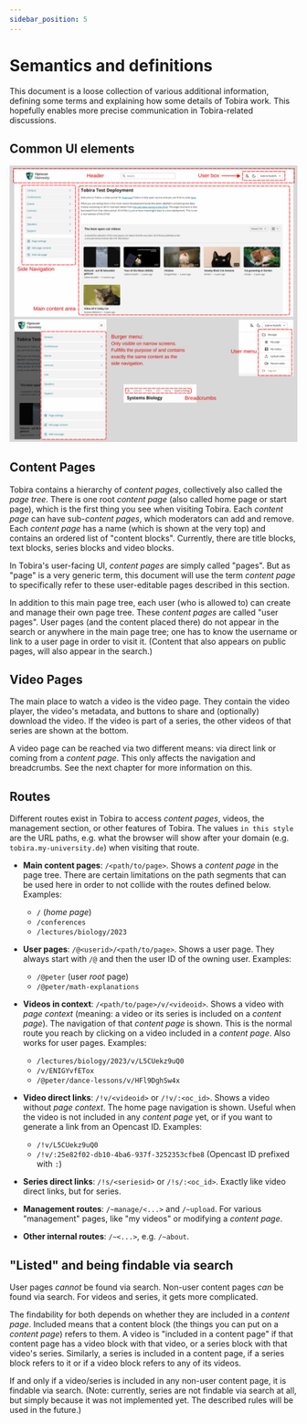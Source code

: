 ```yaml
---
sidebar_position: 5
---
```


# Semantics and definitions

This document is a loose collection of various additional information, defining some terms and explaining how some details of Tobira work.
This hopefully enables more precise communication in Tobira-related discussions.


## Common UI elements

![](./ui-elements.png)

## Content Pages

Tobira contains a hierarchy of *content pages*, collectively also called the *page tree*.
There is one root *content page* (also called home page or start page), which is the first thing you see when visiting Tobira.
Each *content page* can have sub-*content pages*, which moderators can add and remove.
Each *content page* has a name (which is shown at the very top) and contains an ordered list of "content blocks".
Currently, there are title blocks, text blocks, series blocks and video blocks.

In Tobira's user-facing UI, *content pages* are simply called "pages".
But as "page" is a very generic term, this document will use the term *content page* to specifically refer to these user-editable pages described in this section.

In addition to this main page tree, each user (who is allowed to) can create and manage their own page tree.
These *content pages* are called "user pages".
User pages (and the content placed there) do not appear in the search or anywhere in the main page tree; one has to know the username or link to a user page in order to visit it.
(Content that also appears on public pages, will also appear in the search.)

## Video Pages

The main place to watch a video is the video page.
They contain the video player, the video's metadata, and buttons to share and (optionally) download the video.
If the video is part of a series, the other videos of that series are shown at the bottom.

A video page can be reached via two different means: via direct link or coming from a *content page*.
This only affects the navigation and breadcrumbs.
See the next chapter for more information on this.


## Routes

Different routes exist in Tobira to access *content pages*, videos, the management section, or other features of Tobira.
The values `in this style` are the URL paths, e.g. what the browser will show after your domain (e.g. `tobira.my-university.de`) when visiting that route.

- **Main content pages**: `/<path/to/page>`.
  Shows a *content page* in the page tree.
  There are certain limitations on the path segments that can be used here in order to not collide with the routes defined below.
  Examples:
    - `/` (*home page*)
    - `/conferences`
    - `/lectures/biology/2023`


- **User pages**: `/@<userid>/<path/to/page>`.
  Shows a user page.
  They always start with `/@` and then the user ID of the owning user.
  Examples:
    - `/@peter` (user *root* page)
    - `/@peter/math-explanations`


- **Videos in context**: `/<path/to/page>/v/<videoid>`.
  Shows a video with *page context* (meaning: a video or its series is included on a *content page*).
  The navigation of that *content page* is shown.
  This is the normal route you reach by clicking on a video included in a *content page*.
  Also works for user pages.
  Examples:
    - `/lectures/biology/2023/v/L5CUekz9uQ0`
    - `/v/ENIGYvfETox`
    - `/@peter/dance-lessons/v/HFl9DghSw4x`


- **Video direct links**: `/!v/<videoid>` or `/!v/:<oc_id>`.
  Shows a video without *page context*.
  The home page navigation is shown.
  Useful when the video is not included in any *content page* yet, or if you want to generate a link from an Opencast ID.
  Examples:
    - `/!v/L5CUekz9uQ0`
    - `/!v/:25e82f02-db10-4ba6-937f-3252353cfbe8` (Opencast ID prefixed with `:`)


- **Series direct links**: `/!s/<seriesid>` or `/!s/:<oc_id>`. Exactly like video direct links, but for series.

- **Management routes**: `/~manage/<...>` and `/~upload`. For various "management" pages, like "my videos" or modifying a *content page*.

- **Other internal routes**: `/~<...>`, e.g. `/~about`.


## "Listed" and being findable via search

User pages *cannot* be found via search.
Non-user content pages *can* be found via search.
For videos and series, it gets more complicated.

The findability for both depends on whether they are included in a *content page*.
Included means that a content block (the things you can put on a *content page*) refers to them.
A video is "included in a content page" if that content page has a video block with that video, or a series block with that video's series.
Similarly, a series is included in a content page, if a series block refers to it or if a video block refers to any of its videos.

If and only if a video/series is included in any non-user content page, it is findable via search.
(Note: currently, series are not findable via search at all, but simply because it was not implemented yet. The described rules will be used in the future.)
